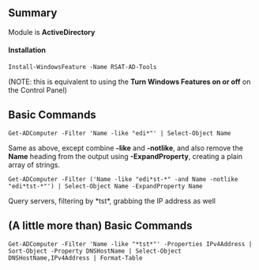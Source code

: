 ## Summary
Module is **ActiveDirectory**

#### Installation

    Install-WindowsFeature -Name RSAT-AD-Tools
(NOTE: this is equivalent to using the **Turn Windows Features on or off** on the Control Panel) 

## Basic Commands
    Get-ADComputer -Filter 'Name -like "edi*"' | Select-Object Name

Same as above, except combine **-like** and **-notlike**, and also remove the **Name** heading from the output using **-ExpandProperty**, creating a plain array of strings.

    Get-ADComputer -Filter ('Name -like "edi*st-*" -and Name -notlike "edi*tst-*"') | Select-Object Name -ExpandProperty Name

Query servers, filtering by \*tst\*, grabbing the IP address as well
## (A little more than) Basic Commands
    Get-ADComputer -Filter 'Name -like "*tst*"' -Properties IPv4Address | Sort-Object -Property DNSHostName | Select-Object DNSHostName,IPv4Address | Format-Table
